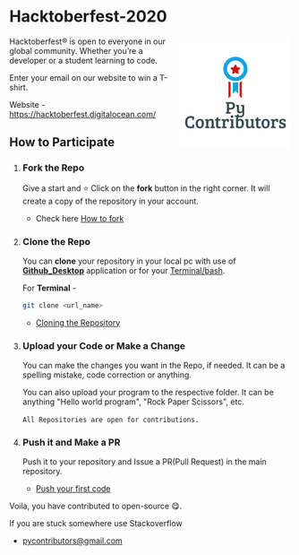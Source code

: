 # Hacktoberfest-2020


<img align="right" src="https://raw.githubusercontent.com/DrakeEntity/project-Image/master/9b2ca712-347a-4987-bac7-a4c3d106ed24_200x200.png" alt="pycontributors logo">

Hacktoberfest® is open to everyone in our global community. Whether you’re a developer or a student learning to code.

Enter your email on our website to win a T-shirt.

Website - <https://hacktoberfest.digitalocean.com/>

## How to Participate

1. ### Fork the Repo

   Give a start and ⭐ Click on the **fork** button in the right corner. It will create a copy of the repository in your account.

    - Check here [How to fork](https://docs.github.com/en/github/getting-started-with-github/fork-a-repo)

2. ### Clone the Repo

   You can **clone** your repository in your local pc with use of **[Github_Desktop](https://desktop.github.com/)** application or for your [Terminal/bash](https://git-scm.com/downloads).

   For **Terminal** -

   ```bash
   git clone <url_name>
   ```

   - [Cloning the Repository](https://docs.github.com/en/github/creating-cloning-and-archiving-repositories/cloning-a-repository)

3. ### Upload your Code or Make a Change

    You can make the changes you want in the Repo, if needed. It can be a spelling mistake, code correction or anything.

    You can also upload your program to the respective folder. It can be anything "Hello world program", "Rock Paper Scissors", etc.

    `All Repositories are open for contributions.`

4. ### Push it and Make a PR

    Push it to your repository and Issue a PR(Pull Request) in the main repository.

    - [Push your first code](https://docs.github.com/en/github/importing-your-projects-to-github/adding-an-existing-project-to-github-using-the-command-line)

Voila, you have contributed to open-source 😋.

If you are stuck somewhere use Stackoverflow

- [pycontributors@gmail.com](mailto:pycontributors@gmail.com)
